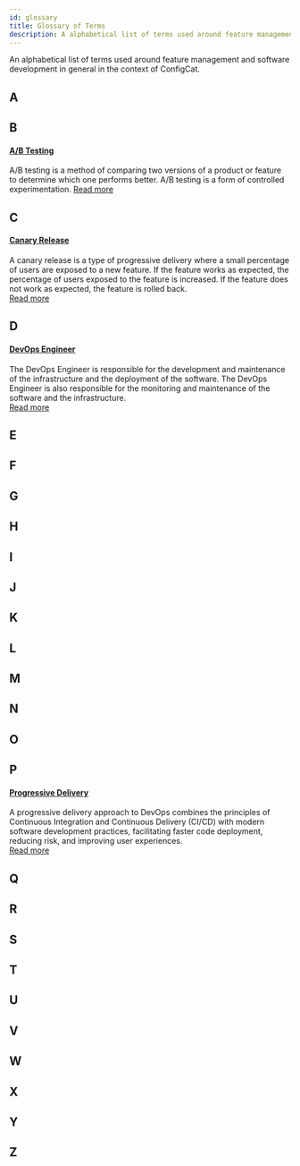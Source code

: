 ```yaml
---
id: glossary
title: Glossary of Terms
description: A alphabetical list of terms used around feature management in the context of ConfigCat.
---
```

An alphabetical list of terms used around feature management and software development in general in the context of ConfigCat.

## A
## B
#### [A/B Testing](https://configcat.com/blog/2022/05/02/what-is-ab-testing/)
A/B testing is a method of comparing two versions of a product or feature to determine which one performs better. A/B testing is a form of controlled experimentation.
[Read more](https://configcat.com/blog/2022/05/02/what-is-ab-testing/)
## C
#### [Canary Release](https://configcat.com/blog/2022/01/14/progressive-delivery/#canary-releases)
A canary release is a type of progressive delivery where a small percentage of users are exposed to a new feature. If the feature works as expected, the percentage of users exposed to the feature is increased. If the feature does not work as expected, the feature is rolled back.  
[Read more](https://configcat.com/blog/2022/01/14/progressive-delivery/#canary-releases)
## D
#### [DevOps Engineer](glossary/devops-engineer.md)
The DevOps Engineer is responsible for the development and maintenance of the infrastructure and the deployment of the software. The DevOps Engineer is also responsible for the monitoring and maintenance of the software and the infrastructure.  
[Read more](glossary/devops-engineer.md)
## E
## F
## G
## H
## I
## J
## K
## L
## M
## N
## O
## P
#### [Progressive Delivery](https://configcat.com/blog/2022/01/14/progressive-delivery/)
A progressive delivery approach to DevOps combines the principles of Continuous Integration and Continuous Delivery (CI/CD) with modern software development practices, facilitating faster code deployment, reducing risk, and improving user experiences.  
[Read more](https://configcat.com/blog/2022/01/14/progressive-delivery/)
## Q
## R
## S
## T
## U
## V
## W
## X
## Y
## Z